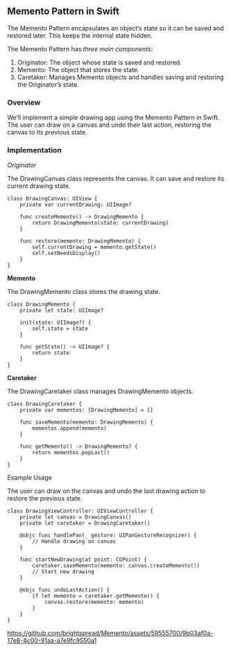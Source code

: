 ## Memento Pattern in Swift

The Memento Pattern encapsulates an object’s state so it can be saved and restored later. This keeps the internal state hidden.

The Memento Pattern has *three main components*:
1. Originator: The object whose state is saved and restored.
2. Memento: The object that stores the state.
3. Caretaker: Manages Memento objects and handles saving and restoring the Originator’s state.

### Overview

We’ll implement a simple drawing app using the Memento Pattern in Swift. The user can draw on a canvas and undo their last action, restoring the canvas to its previous state.


### Implementation

*Originator*

The DrawingCanvas class represents the canvas. It can save and restore its current drawing state.

```
class DrawingCanvas: UIView {
    private var currentDrawing: UIImage?
    
    func createMemento() -> DrawingMemento {
        return DrawingMemento(state: currentDrawing)
    }
    
    func restore(memento: DrawingMemento) {
        self.currentDrawing = memento.getState()
        self.setNeedsDisplay()
    }
}
```

**Memento**

The DrawingMemento class stores the drawing state.
```
class DrawingMemento {
    private let state: UIImage?
    
    init(state: UIImage?) {
        self.state = state
    }
    
    func getState() -> UIImage? {
        return state
    }
}
```
**Caretaker**

The DrawingCaretaker class manages DrawingMemento objects.
```
class DrawingCaretaker {
    private var mementos: [DrawingMemento] = []
    
    func saveMemento(memento: DrawingMemento) {
        mementos.append(memento)
    }
    
    func getMemento() -> DrawingMemento? {
        return mementos.popLast()
    }
}
```

Example Usage

The user can draw on the canvas and undo the last drawing action to restore the previous state.
```
class DrawingViewController: UIViewController {
    private let canvas = DrawingCanvas()
    private let caretaker = DrawingCaretaker()
    
    @objc func handlePan(_ gesture: UIPanGestureRecognizer) {
        // Handle drawing on canvas
    }
    
    func startNewDrawing(at point: CGPoint) {
        caretaker.saveMemento(memento: canvas.createMemento())
        // Start new drawing
    }
    
    @objc func undoLastAction() {
        if let memento = caretaker.getMemento() {
            canvas.restore(memento: memento)
        }
    }
}
```


https://github.com/brightspread/Memento/assets/59555700/9b03af0a-17e8-4c00-91aa-a7e9fc9550a1



